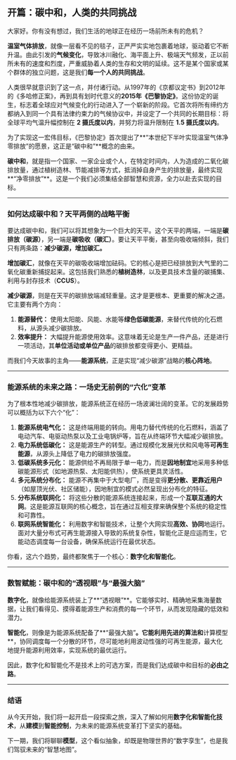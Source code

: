## **开篇：碳中和，人类的共同挑战**

大家好。你有没有想过，我们生活的地球正在经历一场前所未有的危机？

**温室气体排放**，就像一层看不见的毯子，正严严实实地包裹着地球，驱动着它不断升温。由此引发的**气候变化**，导致冰川融化、海平面上升、极端天气频发，正以前所未有的速度和烈度，严重威胁着人类的生存和文明的延续。这不是某个国家或某个群体的独立问题，这是我们**每一个人的共同挑战**。

人类很早就意识到了这一点，并付诸行动。从1997年的《京都议定书》到2012年的《多哈修正案》，再到具有划时代意义的**2015年《巴黎协定》**。这份协定的诞生，标志着全球应对气候变化的行动进入了一个崭新的阶段。它首次将所有缔约方都纳入到同一个具有法律约束力的气候协议中，并设定了一个共同的长期目标：将全球平均气温升幅控制在 **2 摄氏度以内**，并努力将温升限制在 **1.5 摄氏度以内**。

为了实现这一宏伟目标，《巴黎协定》首次提出了**“本世纪下半叶实现温室气体净零排放”的愿景，这正是“碳中和”**概念的由来。

**碳中和**，就是指一个国家、一家企业或个人，在特定时间内，人为造成的二氧化碳排放量，通过植树造林、节能减排等方式，抵消掉自身产生的排放量，最终实现**“净零排放”**。这是一个我们必须集结全部智慧和资源，全力以赴去实现的目标。

---

### **如何达成碳中和？天平两侧的战略平衡**

要达成碳中和，我们可以将其想象为一个巨大的天平。这个天平的两端，一端是**碳排放（碳源）**，另一端是**碳吸收（碳汇）**。要让天平平衡，甚至向吸收端倾斜，我们只有两条路：**减少碳源，增加碳汇。**

**增加碳汇**，就像在天平的碳吸收端增加砝码。它的核心是把已经排放到大气里的二氧化碳重新捕捉起来。这包括我们熟悉的**植树造林**，以及更具技术含量的碳捕集、利用与封存技术（**CCUS**）。

**减少碳源**，则是在天平的碳排放端减轻重量。这才是更根本、更重要的解决之道。它主要有两个方向：

1.  **能源替代：** 使用太阳能、风能、水能等**绿色低碳能源**，来替代传统的化石燃料，从源头减少碳排放。
2.  **效率提升：** 大幅提升能源使用效率。这意味着无论是生产一件产品，还是进行一项活动，其**单位活动或单位产品**的碳排放都变得更小、更精益。

而我们今天故事的主角——**能源系统**，正是实现“减少碳源”战略的**核心阵地**。

---

### **能源系统的未来之路：一场史无前例的“六化”变革**

为了根本性地减少碳排放，能源系统正在经历一场波澜壮阔的变革。它的发展趋势可以概括为以下六个“化”：

1.  **能源系统电气化：** 这是终端用能的转向。用电力替代传统的化石燃料，涵盖了电动汽车、电驱动热泵以及工业电锅炉等，旨在从终端环节大幅减少碳排放。
2.  **电力系统低碳化：** 这是能源生产的转型。通过规模化发展光伏和风电等**可再生能源**，从源头上降低了电力的碳排放强度。
3.  **低碳系统多元化：** 能源供给不再局限于单一电力，而是**因地制宜**地采用多种低碳能源形式（如地源热泵、太阳能供热），使系统更具灵活性。
4.  **多元系统分布化：** 能源不再集中于大型电厂，而是变得**更分散、更靠近用户**（如屋顶光伏、社区储能），因地制宜的模式必然呈现出分布化的特征。
5.  **分布系统联网化：** 将这些分散的能源系统连接起来，形成一个**互联互通的大网**。这是能源互联网的核心概念，旨在通过互相支撑来确保整个系统的稳定性和可靠性。
6.  **联网系统智能化：** 利用数字和智能技术，让整个大网实现**高效、协同**地运行。面对大量分布式可再生能源接入导致的系统复杂性，智能化正是应运而生，它能动态调度每一台设备，确保系统运行在最优状态。

你看，这六个趋势，最终都聚焦于一个核心：**数字化和智能化**。

---

### **数智赋能：碳中和的“透视眼”与“最强大脑”**

**数字化**，就像给能源系统装上了**“透视眼”**。它能够实时、精确地采集海量数据，让我们看得见、摸得着能源生产和消费的每一个环节，从而发现隐藏的低效和潜力。

**智能化**，则像是为能源系统配备了**“最强大脑”**。它能利用先进的算法和**计算模型**，协同调度每一个分散的环节，尽可能地利用波动性强的可再生能源，最大化地提升能源利用效率，实现系统的最优运行。

因此，数字化和智能化不是技术上的可选方案，而是我们达成碳中和目标的**必由之路**。

---

### **结语**

从今天开始，我们将一起开启一段探索之旅，深入了解如何用**数字化和智能化技术**，从**建模**到**智能控制**，为未来的能源系统变革打下坚实的基础。

下一期，我们将聊聊**模型**，这个看似抽象，却既是物理世界的“数字孪生”，也是我们驾驭未来的“智慧地图”。
